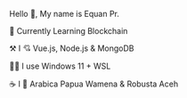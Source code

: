 
Hello 👋, My name is Equan Pr.

🎯 Currently Learning Blockchain

⚒️ I 💘 Vue.js, Node.js & MongoDB

🧑‍💻 I use Windows 11 + WSL

☕ I 💖 Arabica Papua Wamena & Robusta Aceh
